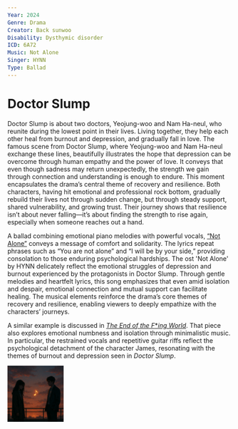 ```yaml
---
Year: 2024
Genre: Drama
Creator: Back sunwoo
Disability: Dysthymic disorder
ICD: 6A72
Music: Not Alone
Singer: HYNN
Type: Ballad
---
```


# Doctor Slump

Doctor Slump is about two doctors, Yeojung-woo and Nam Ha-neul, who reunite during the lowest point in their lives. Living together, they help each other heal from burnout and depression, and gradually fall in love. The famous scene from Doctor Slump, where Yeojung-woo and Nam Ha-neul exchange these lines, beautifully illustrates the hope that depression can be overcome through human empathy and the power of love. It conveys that even though sadness may return unexpectedly, the strength we gain through connection and understanding is enough to endure. This moment encapsulates the drama’s central theme of recovery and resilience. Both characters, having hit emotional and professional rock bottom, gradually rebuild their lives not through sudden change, but through steady support, shared vulnerability, and growing trust. Their journey shows that resilience isn’t about never falling—it’s about finding the strength to rise again, especially when someone reaches out a hand.

A ballad combining emotional piano melodies with powerful vocals, [“Not Alone”](https://www.youtube.com/watch?v=PDPZmyufOOY&ab_channel=%EA%B3%A0%EA%B3%A0%EC%94%BDGOGOSING) conveys a message of comfort and solidarity. The lyrics repeat phrases such as “You are not alone” and “I will be by your side,” providing consolation to those enduring psychological hardships. The ost 'Not Alone' by HYNN delicately reflect the emotional struggles of depression and burnout experienced by the protagonists in Doctor Slump. Through gentle melodies and heartfelt lyrics, this song emphasizes that even amid isolation and despair, emotional connection and mutual support can facilitate healing. The musical elements reinforce the drama’s core themes of recovery and resilience, enabling viewers to deeply empathize with the characters’ journeys.

A similar example is discussed in [*The End of the F***ing World*](park_dahyun.md). That piece also explores emotional numbness and isolation through minimalistic music. In particular, the restrained vocals and repetitive guitar riffs reflect the psychological detachment of the character James, resonating with the themes of burnout and depression seen in *Doctor Slump*.

<img src="./bae_sangjun_img.png" alt="image depicting dysthymic disorder" style="width:25%;" />
